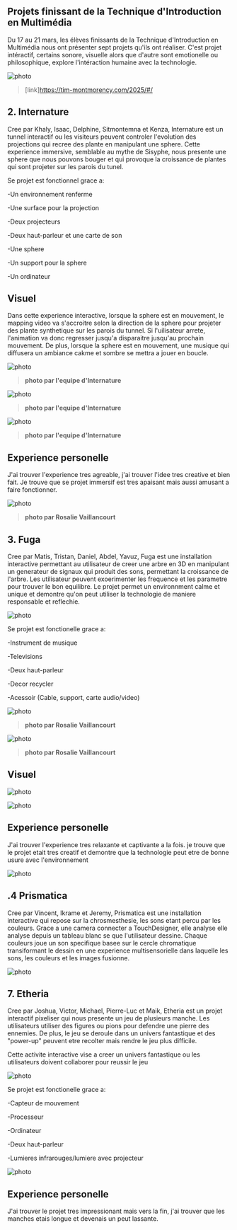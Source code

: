 ## Projets finissant de la Technique d'Introduction en Multimédia ##

Du 17 au 21 mars, les élèves finissants de la Technique d'Introduction en Multimédia nous ont présenter sept projets qu'ils ont réaliser. C'est projet intéractif, certains sonore, visuelle alors que d'autre sont emotionelle ou philosophique, explore l'intéraction humaine avec la technologie. 

![photo](media/carte.png)

>[link]https://tim-montmorency.com/2025/#/

## 2. Internature ##

Cree par Khaly, Isaac, Delphine, Sitmontemna et Kenza, Internature est un tunnel interactif ou les visiteurs peuvent controler l'evolution des projections qui recree des plante en manipulant une sphere. Cette experience immersive, semblable au mythe de Sisyphe, nous presente une sphere que nous pouvons bouger et qui provoque la croissance de plantes qui sont projeter sur les parois du tunel. 

Se projet est fonctionnel grace a:

-Un environnement renferme

-Une surface pour la projection

-Deux projecteurs

-Deux haut-parleur et une carte de son

-Une sphere

-Un support pour la sphere

-Un ordinateur

## Visuel ##

Dans cette experience interactive, lorsque la sphere est en mouvement, le mapping video va s'accroitre selon la direction de la sphere pour projeter des plante synthetique sur les parois du tunnel. Si l'uilisateur arrete, l'animation va donc regresser jusqu'a disparaitre jusqu'au prochain mouvement. De plus, lorsque la sphere est en mouvement, une musique qui diffusera un ambiance cakme et sombre se mettra a jouer en boucle.

![photo](media/plantation_studio.jpg)

>**photo par l'equipe d'Internature**

![photo](media/plantation_sphere.jpg)

>**photo par l'equipe d'Internature**

![photo](media/plantation_serre_3d.jpg)

>**photo par l'equipe d'Internature**

## Experience personelle ##

J'ai trouver l'experience tres agreable, j'ai trouver l'idee tres creative et bien fait. Je trouve que se projet immersif est tres apaisant mais aussi amusant a faire fonctionner.

![photo](media/tyler_plantation.jpg)

>**photo par Rosalie Vaillancourt** 

## 3. Fuga ##

Cree par Matis, Tristan, Daniel, Abdel, Yavuz, Fuga est une installation interactive permettant au utilisateur de creer une arbre en 3D en manipulant un generateur de signaux qui produit des sons, permettant la croissance de l'arbre. Les utilisateur peuvent exoerimenter les frequence et les parametre pour trouver le bon equilibre. Le projet permet un environnment calme et unique et demontre qu'on peut utiliser la technologie de maniere responsable et reflechie. 

![photo](media/fuga.jpg)

Se projet est fonctionelle grace a:

-Instrument de musique

-Televisions

-Deux haut-parleur

-Decor recycler

-Acessoir (Cable, support, carte audio/video)

![photo](media/fuga_plaque.jpg)

>**photo par Rosalie Vaillancourt** 

![photo](media/fuga_parametre.jpg)

>**photo par Rosalie Vaillancourt** 

## Visuel ##

![photo](media/plantation-side.png)

![photo](media/plantation_studio.jpg)

## Experience personelle ##

J'ai trouver l'experience tres relaxante et captivante a la fois. je trouve que le projet etait tres creatif et demontre que la technologie peut etre de bonne usure avec l'environnement

![photo](media/fuga_2.jpg)

## .4 Prismatica ##

Cree par Vincent, Ikrame et Jeremy, Prismatica est une installation interactive qui repose sur la chrosmesthesie, les sons etant percu par les couleurs. Grace a une camera connecter a TouchDesigner, elle analyse elle analyse depuis un tableau blanc se que l'utilisateur dessine. Chaque couleurs joue un son specifique basee sur le cercle chromatique transiformant le dessin en une experience multisensorielle dans laquelle les sons, les couleurs et les images fusionne.

![photo](media/prisma_sombre.jpg)

## 7. Etheria ##

Cree par Joshua, Victor, Michael, Pierre-Luc et Maik, Etheria est un projet interactif pixeliser qui nous presente un jeu de plusieurs manche. Les utilisateurs utiliser des figures ou pions pour defendre une pierre des ennemies. De plus, le jeu se deroule dans un univers fantastique et des "power-up" peuvent etre recolter mais rendre le jeu plus difficile.

Cette activite interactive vise a creer un univers fantastique ou les utilisateurs doivent collaborer pour reussir le jeu

![photo](media/jeu_table.jpg)

Se projet est fonctionelle grace a:

-Capteur de mouvement

-Processeur

-Ordinateur

-Deux haut-parleur

-Lumieres infrarouges/lumiere avec projecteur

![photo](media/jeu_fonctionnement.jpg)

## Experience personelle ##

J'ai trouver le projet tres impressionant mais vers la fin, j'ai trouver que les manches etais longue et devenais un peut lassante.
